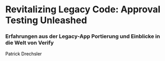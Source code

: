 # Revitalizing Legacy Code: Approval Testing Unleashed

### Erfahrungen aus der Legacy-App Portierung und Einblicke in die Welt von Verify

Patrick Drechsler

<style>
.slidev-layout.cover h1 {
    font-family: Inter;
    background-image: none;
    color: black;
    padding-left: 0;
}
p {
    color: black;
}
</style>

